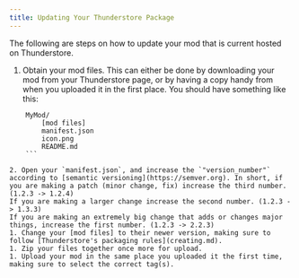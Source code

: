 ```yaml
---
title: Updating Your Thunderstore Package
---
```


The following are steps on how to update your mod that is current hosted on Thunderstore.

1. Obtain your mod files. This can either be done by downloading your mod from your Thunderstore page, or by having a copy handy from when you uploaded it in the first place. You should have something like this:

```text
    MyMod/
        [mod files]
        manifest.json
        icon.png
        README.md
    ```

2. Open your `manifest.json`, and increase the `"version_number"` according to [semantic versioning](https://semver.org). In short, if you are making a patch (minor change, fix) increase the third number. (1.2.3 -> 1.2.4)
If you are making a larger change increase the second number. (1.2.3 -> 1.3.3)
If you are making an extremely big change that adds or changes major things, increase the first number. (1.2.3 -> 2.2.3)
1. Change your [mod files] to their newer version, making sure to follow [Thunderstore's packaging rules](creating.md).
1. Zip your files together once more for upload.
1. Upload your mod in the same place you uploaded it the first time, making sure to select the correct tag(s).
